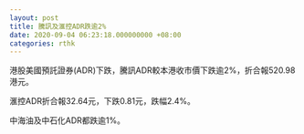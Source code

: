 ```yaml
---
layout: post
title: 騰訊及滙控ADR跌逾2%
date: 2020-09-04 06:23:18.000000000 +08:00
categories: rthk
---
```


港股美國預託證券(ADR)下跌，騰訊ADR較本港收市價下跌逾2%，折合報520.98港元。

滙控ADR折合報32.64元，下跌0.81元，跌幅2.4%。

中海油及中石化ADR都跌逾1%。

